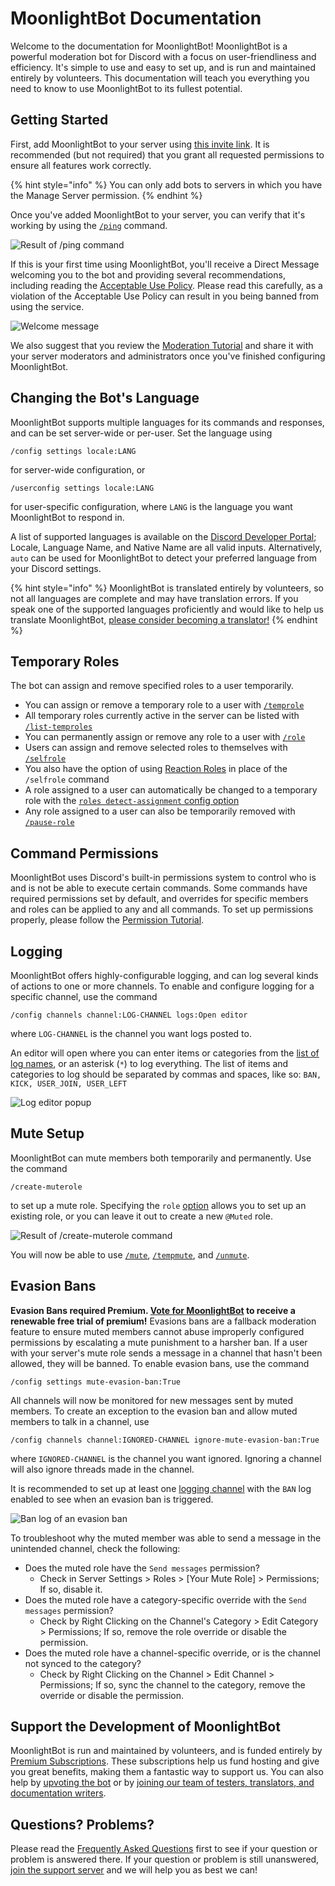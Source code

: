 # MoonlightBot Documentation

Welcome to the documentation for MoonlightBot! MoonlightBot is a powerful moderation bot for Discord with a focus on user-friendliness and efficiency. It's simple to use and easy to set up, and is run and maintained entirely by volunteers. This documentation will teach you everything you need to know to use MoonlightBot to its fullest potential.

## Getting Started

First, add MoonlightBot to your server using [this invite link](https://discord.com/api/oauth2/authorize?client_id=314110696071888896&permissions=1512298638534&scope=applications.commands%20bot). It is recommended (but not required) that you grant all requested permissions to ensure all features work correctly.

{% hint style="info" %} You can only add bots to servers in which you have the Manage Server permission. {% endhint %}

Once you've added MoonlightBot to your server, you can verify that it's working by using the [`/ping`](./miscellaneous-commands/other-minor-commands.md#ping) command.

![Result of /ping command](./.gitbook/assets/MainPagePing.png)

If this is your first time using MoonlightBot, you'll receive a Direct Message welcoming you to the bot and providing several recommendations, including reading the [Acceptable Use Policy](./policies/acceptable-use-policy.md). Please read this carefully, as a violation of the Acceptable Use Policy can result in you being banned from using the service.

![Welcome message](./.gitbook/assets/MainPageWelcome.png)

We also suggest that you review the [Moderation Tutorial](./start-up/moderation-tutorial.md) and share it with your server moderators and administrators once you've finished configuring MoonlightBot.

## Changing the Bot's Language

MoonlightBot supports multiple languages for its commands and responses, and can be set server-wide or per-user. Set the language using
```
/config settings locale:LANG
```
for server-wide configuration, or
```
/userconfig settings locale:LANG
```
for user-specific configuration, where `LANG` is the language you want MoonlightBot to respond in.

A list of supported languages is available on the [Discord Developer Portal](https://discord.com/developers/docs/reference#locales); Locale, Language Name, and Native Name are all valid inputs. Alternatively, `auto` can be used for MoonlightBot to detect your preferred language from your Discord settings.

{% hint style="info" %} MoonlightBot is translated entirely by volunteers, so not all languages are complete and may have translation errors. If you speak one of the supported languages proficiently and would like to help us translate MoonlightBot, <a href="./support/volunteering.md">please consider becoming a translator!</a> {% endhint %}

## Temporary Roles

The bot can assign and remove specified roles to a user temporarily.

* You can assign or remove a temporary role to a user with [`/temprole`](./role-management-commands/temprole.md)
* All temporary roles currently active in the server can be listed with [`/list-temproles`](./role-management-commands/list-temproles.md)
* You can permanently assign or remove any role to a user with [`/role`](./role-management-commands/role.md)
* Users can assign and remove selected roles to themselves with [`/selfrole`](./role-management-commands/selfrole.md)
* You also have the option of using [Reaction Roles](./start-up/setting-up-reaction-roles.md) in place of the `/selfrole` command
* A role assigned to a user can automatically be changed to a temporary role with the [`roles detect-assignment` config option](./management-commands/config.md#roles-detect-assignment)
* Any role assigned to a user can also be temporarily removed with [`/pause-role`](./role-management-commands/pause-role.md)

## Command Permissions

MoonlightBot uses Discord's built-in permissions system to control who is and is not be able to execute certain commands. Some commands have required permissions set by default, and overrides for specific members and roles can be applied to any and all commands. To set up permissions properly, please follow the [Permission Tutorial](./start-up/permission-tutorial.md).

## Logging

MoonlightBot offers highly-configurable logging, and can log several kinds of actions to one or more channels. To enable and configure logging for a specific channel, use the command
```
/config channels channel:LOG-CHANNEL logs:Open editor
```
where `LOG-CHANNEL` is the channel you want logs posted to.

An editor will open where you can enter items or categories from the [list of log names](./advanced/list-of-log-names.md), or an asterisk (`*`) to log everything. The list of items and categories to log should be separated by commas and spaces, like so: `BAN, KICK, USER_JOIN, USER_LEFT`

![Log editor popup](./.gitbook/assets/LogEditor.png)

## Mute Setup

MoonlightBot can mute members both temporarily and permanently. Use the command
```
/create-muterole
```
to set up a mute role. Specifying the `role` [option](./start-up/options.md) allows you to set up an existing role, or you can leave it out to create a new `@Muted` role.

![Result of /create-muterole command](./.gitbook/assets/MainPageMuterole.png)

You will now be able to use [`/mute`](./moderation-commands/mute.md),  [`/tempmute`](./moderation-commands/tempmute.md), and [`/unmute`](./moderation-commands/unmute.md).

## Evasion Bans

**Evasion Bans required Premium. [Vote for MoonlightBot](./support/upvote-moonlightbot.md) to receive a renewable free trial of premium!**
Evasions bans are a fallback moderation feature to ensure muted members cannot abuse improperly configured permissions by escalating a mute punishment to a harsher ban. If a user with your server's mute role sends a message in a channel that hasn't been allowed, they will be banned. To enable evasion bans, use the command
```
/config settings mute-evasion-ban:True
```
All channels will now be monitored for new messages sent by muted members. To create an exception to the evasion ban and allow muted members to talk in a channel, use
```
/config channels channel:IGNORED-CHANNEL ignore-mute-evasion-ban:True
```
where `IGNORED-CHANNEL` is the channel you want ignored. Ignoring a channel will also ignore threads made in the channel.

It is recommended to set up at least one [logging channel](./README.md#logging) with the `BAN` log enabled to see when an evasion ban is triggered.

![Ban log of an evasion ban](./.gitbook/assets/EvasionBanLog.png)

To troubleshoot why the muted member was able to send a message in the unintended channel, check the following:

* Does the muted role have the `Send messages` permission?
  * Check in Server Settings > Roles > [Your Mute Role] > Permissions; If so, disable it.
* Does the muted role have a category-specific override with the `Send messages` permission?
  * Check by Right Clicking on the Channel's Category > Edit Category > Permissions; If so, remove the role override or disable the permission.
* Does the muted role have a channel-specific override, or is the channel not synced to the category?
  * Check by Right Clicking on the Channel > Edit Channel > Permissions; If so, sync the channel to the category, remove the override or disable the permission.

## Support the Development of MoonlightBot

MoonlightBot is run and maintained by volunteers, and is funded entirely by [Premium Subscriptions](./support/premium.md). These subscriptions help us fund hosting and give you great benefits, making them a fantastic way to support us. You can also help by [upvoting the bot](./support/upvote-moonlightbot.md) or by [joining our team of testers, translators, and documentation writers](./support/volunteering.md).

## Questions? Problems?

Please read the [Frequently Asked Questions](./start-up/faqs.md) first to see if your question or problem is answered there. If your question or problem is still unanswered, [join the support server](https://discord.gg/hNQWVVC) and we will help you as best we can!